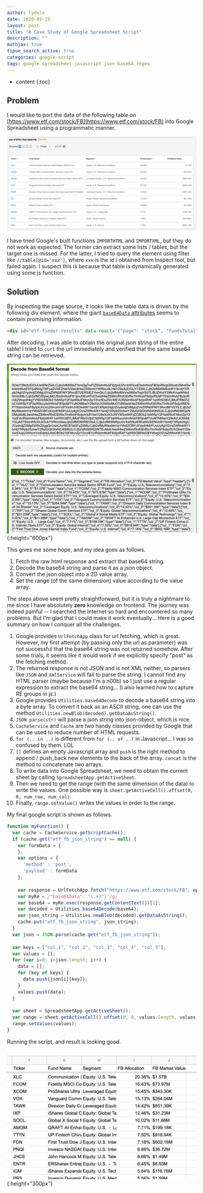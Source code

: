```yaml
---
author: lydxlx
date: 2020-05-19
layout: post
title: "A Case Study of Google Spreadsheet Script"
description: ""
mathjax: true
tipue_search_active: true
categories: google-script
tags: google spreadsheet javascript json base64 regex
---
```


* content
{:toc}

## Problem
I would like to port the data of the following table on [https://www.etf.com/stock/FB](https://www.etf.com/stock/FB) into Google Spreadsheet using a programmatic manner.

![](/images/2020-05-19_01.png)

I have tried Google's built functions `IMPORTHTML` and `IMPORTXML`, but they do not work as expected.
The former can extract some lists / tables, but the target one is missed.
For the latter, I tried to query the element using filter like `//table[@id='xxx']`, where `xxx` is the id I obtained from Inspect tool, but failed again.
I suspect this is because that table is dynamically generated using some js function.

## Solution
By inspecting the page source, it looks like the table data is driven by the following div element, where the giant [`base64Data` attributes](https://paste.ubuntu.com/p/M4Fy2j5FCF/) seems to contain promising information.
```html
<div id="etf-finder-results" data-react='{"page": "stock", "fundsTotal": "229", "tableTitle": "List of ETFs That Hold FB", "base64Data": "W3siY29sXzEiOiJUaWNrZXIiLCJjb2xfMiI6IkZ1bmQgTmFtZSIsImNvbF8zIjoiU2VnbWVudCIsImNvbF80IjoiRkIgQWxsb2NhdG...
```

After decoding, I was able to obtain the original json string of the entire table! I tried to `curl` the url immediately and verified that the same base64 string can be retrieved.

![](/images/2020-05-19_02.png){:height="600px"}



This gives me some hope, and my idea goes as follows.

1. Fetch the raw html response and extract that base64 string.
2. Decode the base64 string and parse it as a json object.
3. Convert the json object into a 2D value array.
4. Set the range (of the same dimension) value according to the value array.

The steps above seem pretty straightforward, but it is truly a nightmare to me since I have absolutely **zero** knowledge on frontend.
The journey was indeed painful -- I searched the Internet so hard and encountered so many problems.
But I'm glad that I could make it work eventually...
Here is a good summary on how I conquer all the challenges.

1. Google provides `UrlFetchApp` class for url fetching, which is great.
   However, my first attempt (by passing only the url as parameter) was not successful that the base64 string was not returned somehow.
   After some trials, it seems like it would work if we explicitly specify "post" as the fetching method.
2. The returned response is not JSON and is not XML neither, so parsers like `JSON` and `XmlService` will fail to parse the string.
   I cannot find any HTML parser (maybe because I'm a n00b) so I just use a regular expression to extract the base64 string...
   (I also learned how to capture RE groups in js.)
3. Google provides `Utilities.base64Decode` to decode a base64 string into a byte array.
   To convert it back as an ASCII string, one can use the method `Utilities.newBlob(decoded).getDataAsString()`.
4. `JSON.parse(str)` will parse a json string into json-object, which is nice.
5. `CacheService` and `Cache` are two handy classes provided by Google that can be used to reduce number of HTML requests.
6. `for (.. in ..)` is different from `for (.. of ..)` in Javascript... I was so confused by them. LOL
7. `[]` defines an empty Javascript array and `push` is the right method to append / push_back new elements to the back of the array.
   `concat` is the method to concatenate two arrays.
8. To write data into Google Spreadsheet, we need to obtain the current sheet by calling `SpreadsheetApp.getActiveSheet`.
9. Then we need to get the range (with the same dimension of the data) to write the values.
   One possible way is `sheet.getActiveCell().offset(0, 0, num_row, num_col)`.
10. Finally, `range.setValue()` writes the values in order to the range.

My final google script is shown as follows.
```js
function myFunction() {
  var cache = CacheService.getScriptCache();
  if (cache.get("etf_fb_json_string") == null) {
    var formData = {
    };
    var options = {
      'method' : 'post',
      'payload' : formData
    };

    var response = UrlFetchApp.fetch("https://www.etf.com/stock/FB", options);
    var myRe = /"base64Data": "(.+)"}'/g;
    var base64 = myRe.exec(response.getContentText())[1];
    var decoded = Utilities.base64Decode(base64);
    var json_string = Utilities.newBlob(decoded).getDataAsString();
    cache.put("etf_fb_json_string", json_string);
  }
  var json = JSON.parse(cache.get("etf_fb_json_string"));

  var keys = ["col_1", "col_2", "col_3", "col_4", "col_5"];
  var values = [];
  for (var i=0; i<json.length; i++) {
    data = [];
    for (key of keys) {
      data.push(json[i][key]);
    }
    values.push(data);
  }

  var sheet = SpreadsheetApp.getActiveSheet();
  var range = sheet.getActiveCell().offset(0, 0, values.length, values[0].length);
  range.setValues(values);
}
```

Running the script, and result is looking good.

![](/images/2020-05-19_03.png){:height="300px"}
